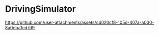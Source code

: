 # DrivingSimulator


https://github.com/user-attachments/assets/cd020cf8-105d-407a-a030-8a0eba1ed7d9

